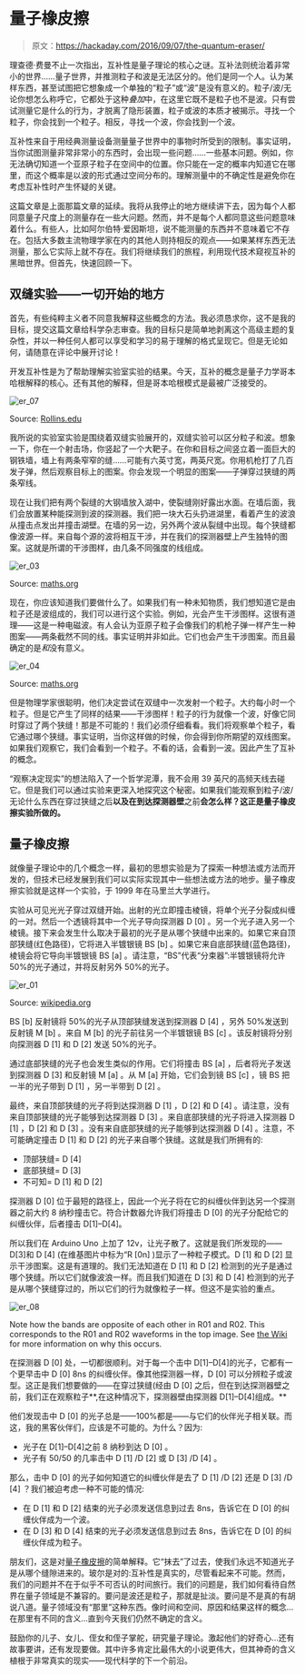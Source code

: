 # 量子橡皮擦

> 原文：<https://hackaday.com/2016/09/07/the-quantum-eraser/>

理查德·费曼不止一次指出，互补性是量子理论的核心之谜。互补法则统治着非常小的世界……量子世界，并推测粒子和波是无法区分的。他们是同一个人。认为某样东西，甚至试图把它想象成一个单独的“粒子”或“波”是没有意义的。粒子/波/无论你想怎么称呼它，它都处于这种*叠加*中，在这里它既不是粒子也不是波。只有尝试测量它是什么的行为，才脱离了隐形装置，粒子或波的本质才被揭示。寻找一个粒子，你会找到一个粒子。相反，寻找一个波，你会找到一个波。

互补性来自于用经典测量设备测量量子世界中的事物时所受到的限制。事实证明，当你试图测量非常非常小的东西时，会出现一些问题……一些基本问题。例如，你无法确切知道一个亚原子粒子在空间中的位置。你只能在一定的概率内知道它在哪里，而这个概率是以波的形式通过空间分布的。理解测量中的不确定性是避免你在考虑互补性时产生怀疑的关键。

这篇文章是上面那篇文章的延续。我将从我停止的地方继续讲下去，因为每个人都同意量子尺度上的测量存在一些大问题。然而，并不是每个人都同意这些问题意味着什么。有些人，比如阿尔伯特·爱因斯坦，说不能测量的东西并不意味着它不存在。包括大多数主流物理学家在内的其他人则持相反的观点——如果某样东西无法测量，那么它实际上就不存在。我们将继续我们的旅程，利用现代技术窥视互补的黑暗世界。但首先，快速回顾一下。

## 双缝实验——一切开始的地方

首先，有些纯粹主义者不同意我解释这些概念的方法。我必须恳求你，这不是我的目标，提交这篇文章给科学杂志审查。我的目标只是简单地剥离这个高级主题的复杂性，并以一种任何人都可以享受和学习的易于理解的格式呈现它。但是无论如何，请随意在评论中展开讨论！

开发互补性是为了帮助理解实验室实验的结果。今天，互补的概念是量子力学哥本哈根解释的核心。还有其他的解释，但是哥本哈根模式是最被广泛接受的。

![er_07](img/21372084c8ddd7bc076d3722fc31d037.png)

Source: [Rollins.edu](https://myweb.rollins.edu/jsiry/lightquantum.html)

我所说的实验室实验是围绕着双缝实验展开的，双缝实验可以区分粒子和波。想象一下，你在一个射击场，你竖起了一个大靶子。在你和目标之间竖立着一面巨大的钢铁墙，墙上有两条窄窄的缝……可能有六英寸宽，两英尺宽。你用机枪打了几百发子弹，然后观察目标上的图案。你会发现一个明显的图案——子弹穿过狭缝的两条窄线。

现在让我们把有两个裂缝的大钢墙放入湖中，使裂缝刚好露出水面。在墙后面，我们会放置某种能探测到波的探测器。我们把一块大石头扔进湖里，看着产生的波浪从撞击点发出并撞击湖壁。在墙的另一边，另外两个波从裂缝中出现。每个狭缝都像波源一样。来自每个源的波将相互干涉，并在我们的探测器壁上产生独特的图案。这就是所谓的干涉图样，由几条不同强度的线组成。

![er_03](img/7761fe26279e108f2dea1acf0ea685f2.png)

Source: [maths.org](https://plus.maths.org/content/schrodinger-1)

现在，你应该知道我们要做什么了。如果我们有一种未知物质，我们想知道它是由粒子还是波组成的，我们可以进行这个实验。例如，光会产生干涉图样。这很有道理——这是一种电磁波。有人会认为亚原子粒子会像我们的机枪子弹一样产生一种图案——两条截然不同的线。事实证明并非如此。它们也会产生干涉图案。而且最确定的是*和*没有意义。

![er_04](img/fd8bf993296b17ce70815b61a66915ac.png)

Source: [maths.org](https://plus.maths.org/content/schrodinger-1)

但是物理学家很聪明，他们决定尝试在双缝中一次发射一个粒子。大约每小时一个粒子。但是它产生了同样的结果——干涉图样！粒子的行为就像一个波，好像它同时穿过了两个狭缝！那是不可能的！我们必须仔细看看。我们将观察单个粒子，看它通过哪个狭缝。事实证明，当你这样做的时候，你会得到你所期望的双线图案。如果我们观察它，我们会看到一个粒子。不看的话，会看到一波。因此产生了互补的概念。

“观察决定现实”的想法陷入了一个哲学泥潭，我不会用 39 英尺的高频天线去碰它。但是我们可以通过实验来更深入地探究这个秘密。如果我们能观察到粒子/波/无论什么东西在穿过狭缝之后**以及在到达探测器壁**之前**会怎么样？这正是量子橡皮擦实验所做的。**

## 量子橡皮擦

就像量子理论中的几个概念一样，最初的思想实验是为了探索一种想法或方法而开发的，但技术已经发展到我们可以实际实现其中一些想法或方法的地步。量子橡皮擦实验就是这样一个实验，于 1999 年在马里兰大学进行。

实验从可见光光子穿过双缝开始。出射的光立即撞击棱镜，将单个光子分裂成纠缠的一对。然后一个透镜将其中一个光子导向探测器 D [0] 。另一个光子进入另一个棱镜。接下来会发生什么取决于最初的光子是从哪个狭缝中出来的。如果它来自顶部狭缝(红色路径)，它将进入半镀银镜 BS [b] 。如果它来自底部狭缝(蓝色路径)，棱镜会将它导向半镀银镜 BS [a] 。请注意，“BS”代表“分束器”:半镀银镜将允许 50%的光子通过，并将反射另外 50%的光子。

![er_01](img/0552b469518e0f94b87efb2ce8662230.png)

Source: [wikipedia.org](https://en.wikipedia.org/wiki/Delayed_choice_quantum_eraser)

BS [b] 反射镜将 50%的光子从顶部狭缝发送到探测器 D [4] ，另外 50%发送到反射镜 M [b] 。来自 M [b] 的光子前往另一个半镀银镜 BS [c] 。该反射镜将分别向探测器 D [1] 和 D [2] 发送 50%的光子。

通过底部狭缝的光子也会发生类似的作用。它们将撞击 BS [a] ，后者将光子发送到探测器 D [3] 和反射镜 M [a] 。从 M [a] 开始，它们会到镜 BS [c] ，镜 BS 把一半的光子带到 D [1] ，另一半带到 D [2] 。

最终，来自顶部狭缝的光子将到达探测器 D [1] ，D [2] 和 D [4] 。请注意，没有来自顶部狭缝的光子能够到达探测器 D [3] 。来自底部狭缝的光子将进入探测器 D [1] ，D [2] 和 D [3] 。没有来自底部狭缝的光子能够到达探测器 D [4] 。注意，不可能确定撞击 D [1] 和 D [2] 的光子来自哪个狭缝。这就是我们所拥有的:

*   顶部狭缝= D [4]
*   底部狭缝= D [3]
*   不可知= D [1] 和 D [2]

探测器 D [0] 位于最短的路径上，因此一个光子将在它的纠缠伙伴到达另一个探测器之前大约 8 纳秒撞击它。符合计数器允许我们将撞击 D [0] 的光子分配给它的纠缠伙伴，后者撞击 D[1]–D[4]。

所以我们在 Arduino Uno 上加了 12v，让光子散了。这就是我们所发现的——D[3]和 D [4] (在维基图片中标为“R [0n] )显示了一种粒子模式。D [1] 和 D [2] 显示干涉图案。这是有道理的。我们无法知道在 D [1] 和 D [2] 检测到的光子是通过哪个狭缝。所以它们就像波浪一样。而且我们知道在 D [3] 和 D [4] 检测到的光子是从哪个狭缝穿过的，所以它们的行为就像粒子一样。但这不是实验的重点。

![er_08](img/17f1bdcc600047fd192bc39df605fe9b.png)

Note how the bands are opposite of each other in R01 and R02\. This corresponds to the R01 and R02 waveforms in the top image. See [the Wiki](https://en.wikipedia.org/wiki/Delayed_choice_quantum_eraser) for more information on why this occurs.

在探测器 D [0] 处，一切都很顺利。对于每一个击中 D[1]–D[4]的光子，它都有一个更早击中 D [0] 8ns 的纠缠伙伴。像其他探测器一样，D [0] 可以分辨粒子或波型。这正是我们想要做的——在穿过狭缝(经由 D [0] 之后，但在到达探测器壁之前，我们正在观察粒子**,在这种情况下，探测器壁由探测器 D[1]–D[4]组成。**

他们发现击中 D [0] 的光子总是——100%都是——与它们的伙伴光子相关联。而这，我的黑客伙伴们，应该是不可能的。为什么？因为:

*   光子在 D[1]–D[4]之前 8 纳秒到达 D [0] 。
*   光子有 50/50 的几率击中 D [1] /D [2] 或 D [3] /D [4] 。

那么，击中 D [0] 的光子如何知道它的纠缠伙伴是去了 D [1] /D [2] 还是 D [3] /D [4] ？我们被迫考虑一种不可能的情况:

*   在 D [1] 和 D [2] 结束的光子必须发送信息到过去 8ns，告诉它在 D [0] 的纠缠伙伴成为一个波。
*   在 D [3] 和 D [4] 结束的光子必须发送信息到过去 8ns，告诉它在 D [0] 的纠缠伙伴成为粒子。

朋友们，这是对[量子橡皮擦](https://en.wikipedia.org/wiki/Delayed_choice_quantum_eraser)的简单解释。它“抹去”了过去，使我们永远不知道光子是从哪个缝隙进来的。玻尔是对的:互补性是真实的，尽管看起来不可能。然而，我们的问题并不在于似乎不可否认的时间旅行。我们的问题是，我们如何看待自然界在量子领域是不兼容的。要问是波还是粒子，那就是扯淡。要问是不是真的有胡说八道。量子领域没有“那里”这种东西。像时间和空间、原因和结果这样的概念…在那里有不同的含义…直到今天我们仍然不确定的含义。

鼓励你的儿子、女儿、侄女和侄子掌舵，研究量子理论。激起他们的好奇心…还有故事要讲，还有发现要做。其中许多肯定比最伟大的小说更伟大，但其神奇的含义植根于非常真实的现实——现代科学的下一个前沿。